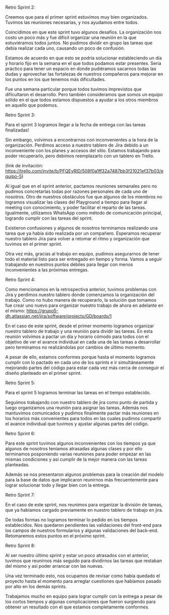 Retro Sprint 2:

Creemos que para el primer sprint estuvimos muy bien organizados. Tuvimos las reuniones necesarias, y nos ayudamos entre todos.

Coincidimos en que este sprint tuvo algunos desafíos. La organización nos costo un poco más y fue difícil organizar una reunión en la que estuviéramos todos juntos. No pudimos dividir en grupo las tareas que debía realizar cada uno, causando un poco de confusión.

Estamos de acuerdo en que esto se podría solucionar estableciendo un día y horario fijo en la semana en el que todos podamos estar presentes. Sería práctico para tener un espacio en donde pudiéramos sacarnos todas las dudas y aprovechar las fortalezas de nuestros compañeros para mejorar en los puntos en los que tenemos más dificultades.

Fue una semana particular porque todos tuvimos imprevistos que dificultaron el desarrollo. Pero también consideramos que somos un equipo sólido en el que todos estamos dispuestos a ayudar a los otros miembros en aquello que podemos.

Retro Sprint 3:

Para el sprint 3 logramos llegar a la fecha de entrega con las tareas finalizadas!

Sin embargo, volvimos a encontrarnos con inconvenientes a la hora de la organización. Perdimos acceso a nuestro tablero de Jira debido a un inconveniente con los planes y accesos del sitio. Estamos trabajando para poder recuperarlo, pero debimos reemplazarlo con un tablero en Trello.

(link de invitación: https://trello.com/invite/b/PFQEyRlD/508f0a1ff32a7487bb3f21021ef37b03/equipo-5)

Al igual que en el sprint anterior, pactamos reuniones semanales pero no pudimos concretarlas todas por razones personales de cada uno de nosotros. Otro de nuestros obstáculos fue que algunos de los miembros no logramos visualizar las clases del Playground a tiempo para llegar al meeting con conocimiento, y poder facilitar el reparto de las tareas.
Igualmente, utilizamos WhatsApp como método de comunicación principal, logrando cumplir con las tareas del sprint. 

Existieron confusiones y algunos de nosotros terminamos realizando una tarea que ya había sido realizada por un compañero. Esperamos recuperar nuestro tablero Jira para volver a retomar el ritmo y organización que tuvimos en el primer sprint.

Otra vez más, gracias al trabajo en equipo, pudimos asegurarnos de tener todo el material listo para ser entregado en tiempo y forma. Vamos a seguir trabajando en nuestros puntos débiles para llegar con menos inconvenientes a las próximas entregas.

Retro Sprint 4:

Como mencionamos en la retrospectiva anterior, tuvimos problemas con Jira y perdimos nuestro tablero donde comenzamos la organización del trabajo. Como no hubo manera de recuperarlo, la solución que tomamos fue crear uno nuevo para organizar nuestro trabajo de ahora en adelante en el mismo: 
https://grupo5-dh.atlassian.net/jira/software/projects/GD/boards/1

En el caso de este sprint, desde el primer momento logramos organizar nuestro tablero de trabajo y una reunión para dividir las tareas. En esta reunión volvimos a pactar un día y horario cómodo para todos con el objetivo de ver el avance individual en cada una de las tareas a desarrollar pero terminamos no realizándolas por cambios de último momento.

A pesar de ello, estamos conformes porque hasta el momento logramos cumplir con lo pactado en cada uno de los sprints e ir simultáneamente mejorando partes del código para estar cada vez más cerca de conseguir el diseño planteado en el primer sprint.

Retro Sprint 5:

Para el sprint 5 logramos terminar las tareas en el tiempo establecido. 

Seguimos trabajando con nuestro tablero de jira como punto de partida y luego organizamos una reunión para asignar las tareas. Además nos mantuvimos comunicados y pudimos finalmente pactar más reuniones en los horarios más convenientes para todos en las cuales pudimos compartir el avance individual que tuvimos y ajustar algunas partes del código.

Retro Sprint 6:

Para este sprint tuvimos algunos inconvenientes con los tiempos ya que algunos de nosotros teníamos atrasadas algunas clases y por ello terminamos posponiendo varias reuniones para poder empezar en las mismas condiciones y así cumplir de la mejor manera con las tareas planteadas.

Además se nos presentaron algunos problemas para la creación del modelo para la base de datos que implicaron reunirnos más frecuentemente para lograr solucionar todo y llegar bien con la entrega.

Retro Sprint 7: 

En el caso de este sprint, nos reunimos para organizar la división de tareas, que ya habíamos cargado previamente en nuestro tablero de trabajo en jira.

De todas formas no logramos terminar lo pedido en los tiempos establecidos. Nos quedaron pendientes las validaciones del front-end para los campos de nuestros formularios y algunas validaciones del back-end. Retomaremos estos puntos en el próximo sprint. 

Retro Sprint 8:

Al ser nuestro último sprint y estar un poco atrasados con el anterior, tuvimos que reunirnos más seguido para dividirnos las tareas que restaban del mismo y así poder arrancar con las nuevas. 

Una vez terminado esto, nos ocupamos de revisar como había quedado el proyecto hasta el momento para arreglar cuestiones que habíamos pasado por alto en los demás sprints.

Trabajamos mucho en equipo para lograr cumplir con la entrega a pesar de los cortos tiempos y algunas complicaciones que fueron surgiendo para obtener un resultado con el que estamos completamente conformes.

